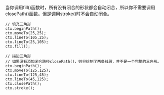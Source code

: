 
当你调用fill()函数时，所有没有闭合的形状都会自动闭合，所以你不需要调用closePath()函数。但是调用stroke()时不会自动闭合。

```
// 填充三角形
ctx.beginPath();
ctx.moveTo(25,25);
ctx.lineTo(105,25);
ctx.lineTo(25,105);
ctx.fill();

// 描边三角形
// 如果没有添加闭合路径closePath()，则只绘制了两条线段，并不是一个完整的三角形。
ctx.beginPath();
ctx.moveTo(125,125);
ctx.lineTo(125,45);
ctx.lineTo(45,125);
ctx.closePath();
ctx.stroke();
```